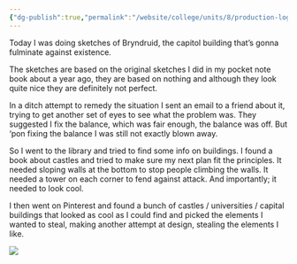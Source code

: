 ```yaml
---
{"dg-publish":true,"permalink":"/website/college/units/8/production-log/25-03-17/"}
---
```


Today I was doing sketches of Bryndruid, the capitol building that’s gonna fulminate against existence.

The sketches are based on the original sketches I did in my pocket note book about a year ago, they are based on nothing and although they look quite nice they are definitely not perfect.

In a ditch attempt to remedy the situation I sent an email to a friend about it, trying to get another set of eyes to see what the problem was. They suggested I fix the balance, which was fair enough, the balance was off. But ‘pon fixing the balance I was still not exactly blown away.

So I went to the library and tried to find some info on buildings. I found a book about castles and tried to make sure my next plan fit the principles. It needed sloping walls at the bottom to stop people climbing the walls. It needed a tower on each corner to fend against attack. And importantly; it needed to look cool.

I then went on Pinterest and found a bunch of castles / universities / capital buildings that looked as cool as I could find and picked the elements I wanted to steal, making another attempt at design, stealing the elements I like.

![](https://lh7-rt.googleusercontent.com/docsz/AD_4nXeJ_RgERtrvAPrBr_ndUVcHO33dDvpkZd5i4zEI1KEst-k1CpesRWFN-MotFruMSjGf5jpJmPnuSRND8SQCQIJ6VGA0-bKKc2gA3MbrBhS5E0r3iULS1Oye0DmYOZcWklqe3-AOww?key=9rMm9gf84jXVqjjerjMVchlG)